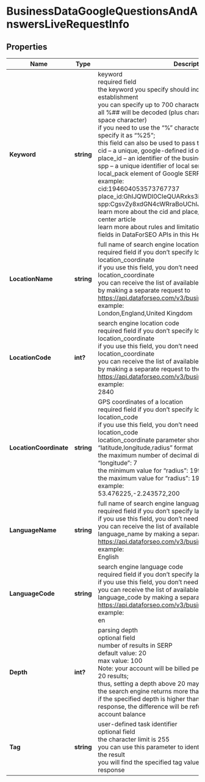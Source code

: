 # BusinessDataGoogleQuestionsAndAnswersLiveRequestInfo


## Properties

| Name | Type | Description | Notes |
|------------ | ------------- | ------------- | -------------|
**Keyword** | **string** | keyword<br>required field<br>the keyword you specify should indicate the name of the local establishment<br>you can specify up to 700 characters in the keyword filed<br>all %## will be decoded (plus character ‘+’ will be decoded to a space character)<br>if you need to use the “%” character for your keyword, please specify it as “%25”; <br>this field can also be used to pass the following parameters:<br>cid – a unique, google-defined id of the business entity;<br>place_id – an identifier of the business entity in Google Maps;<br>spp – a unique identifier of local services featured in the local_pack element of Google SERP<br>example:<br>cid:194604053573767737<br>place_id:GhIJQWDl0CIeQUARxks3icF8U8A<br>spp:CgsvZy8xdGN4cWRraBoUChIJPZDrEzLsZIgRoNrpodC5P30<br>learn more about the cid and place_id identifiers in this help center article<br>learn more about rules and limitations of keyword and keywords fields in DataForSEO APIs in this Help Center article |[optional]|
**LocationName** | **string** | full name of search engine location<br>required field if you don’t specify location_code or location_coordinate<br>if you use this field, you don’t need to specify location_code or location_coordinate<br>you can receive the list of available locations with location_name by making a separate request to https://api.dataforseo.com/v3/business_data/google/locations<br>example:<br>London,England,United Kingdom |[optional]|
**LocationCode** | **int?** | search engine location code<br>required field if you don’t specify location_name or location_coordinate<br>if you use this field, you don’t need to specify location_name or location_coordinate<br>you can receive the list of available locations with location_code by making a separate request to the https://api.dataforseo.com/v3/business_data/google/locations<br>example:<br>2840 |[optional]|
**LocationCoordinate** | **string** | GPS coordinates of a location<br>required field if you don’t specify location_name or location_code<br>if you use this field, you don’t need to specify location_name or location_code<br>location_coordinate parameter should be specified in the “latitude,longitude,radius” format<br>the maximum number of decimal digits for “latitude” and “longitude”: 7<br>the minimum value for “radius”: 199.9 (mm)<br>the maximum value for “radius”: 199999 (mm)<br>example:<br>53.476225,-2.243572,200 |[optional]|
**LanguageName** | **string** | full name of search engine language<br>required field if you don’t specify language_code<br>if you use this field, you don’t need to specify language_code<br>you can receive the list of available languages with language_name by making a separate request to https://api.dataforseo.com/v3/business_data/google/languages<br>example:<br>English |[optional]|
**LanguageCode** | **string** | search engine language code<br>required field if you don’t specify language_name<br>if you use this field, you don’t need to specify language_name<br>you can receive the list of available languages with their language_code by making a separate request to https://api.dataforseo.com/v3/business_data/google/languages<br>example:<br>en |[optional]|
**Depth** | **int?** | parsing depth<br>optional field<br>number of results in SERP<br>default value: 20<br>max value: 100<br>Note: your account will be billed per each SERP containing up to 20 results;<br>thus, setting a depth above 20 may result in additional charges if the search engine returns more than 20 results;<br>if the specified depth is higher than the number of results in the response, the difference will be refunded automatically to your account balance |[optional]|
**Tag** | **string** | user-defined task identifier<br>optional field<br>the character limit is 255<br>you can use this parameter to identify the task and match it with the result<br>you will find the specified tag value in the data object of the response |[optional]|